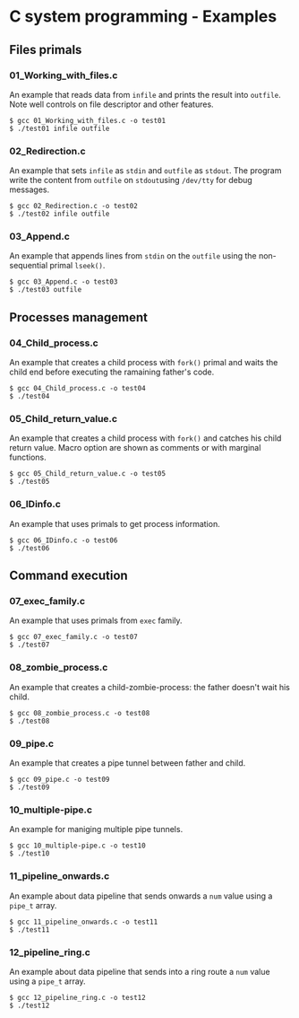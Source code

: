 # C system programming - Examples

## Files primals

### 01_Working_with_files.c

An example that reads data from `infile` and prints the result into `outfile`. Note well controls on file descriptor and other features.

```console
$ gcc 01_Working_with_files.c -o test01
$ ./test01 infile outfile
```

### 02_Redirection.c

An example that sets `infile` as `stdin` and `outfile` as `stdout`. The program write the content from `outfile` on `stdout`using `/dev/tty` for debug messages.

```console
$ gcc 02_Redirection.c -o test02
$ ./test02 infile outfile
```

### 03_Append.c

An example that appends lines from `stdin` on the `outfile` using the non-sequential primal `lseek()`.

```console
$ gcc 03_Append.c -o test03
$ ./test03 outfile
```

## Processes management

### 04_Child_process.c

An example that creates a child process with `fork()` primal and waits the child end before executing the ramaining father's code.

```console
$ gcc 04_Child_process.c -o test04
$ ./test04
```

### 05_Child_return_value.c

An example that creates a child process with `fork()` and catches his child return value. Macro option are shown as comments or with marginal functions.

```console
$ gcc 05_Child_return_value.c -o test05
$ ./test05
```

### 06_IDinfo.c

An example that uses primals to get process information.

```console
$ gcc 06_IDinfo.c -o test06
$ ./test06
```

## Command execution

### 07_exec_family.c

An example that uses primals from `exec` family.

```console
$ gcc 07_exec_family.c -o test07
$ ./test07
```

### 08_zombie_process.c

An example that creates a child-zombie-process: the father doesn't wait his child.

```console
$ gcc 08_zombie_process.c -o test08
$ ./test08
```

### 09_pipe.c

An example that creates a pipe tunnel between father and child.

```console
$ gcc 09_pipe.c -o test09
$ ./test09
```

### 10_multiple-pipe.c

An example for maniging multiple pipe tunnels.

```console
$ gcc 10_multiple-pipe.c -o test10
$ ./test10
```

### 11_pipeline_onwards.c

An example about data pipeline that sends onwards a `num` value using a `pipe_t` array.

```console
$ gcc 11_pipeline_onwards.c -o test11
$ ./test11
```

### 12_pipeline_ring.c

An example about data pipeline that sends into a ring route a `num` value using a `pipe_t` array.

```console
$ gcc 12_pipeline_ring.c -o test12
$ ./test12
```
